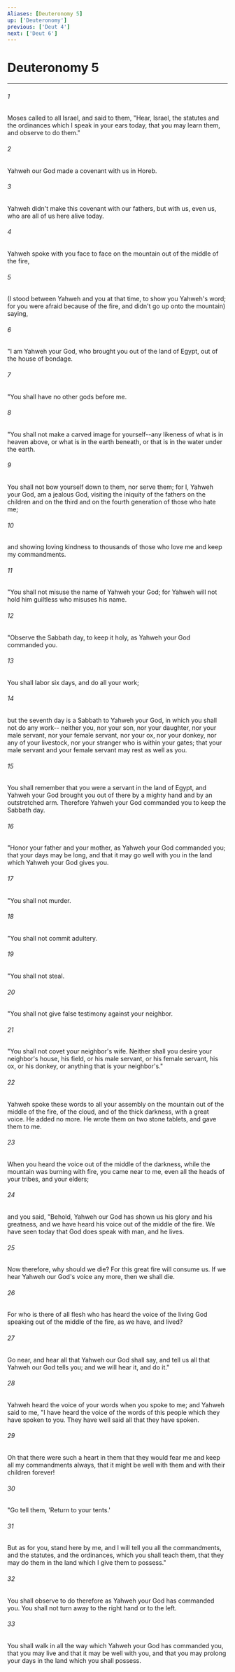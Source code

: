```yaml
---
Aliases: [Deuteronomy 5]
up: ['Deuteronomy']
previous: ['Deut 4']
next: ['Deut 6']
---
```

# Deuteronomy 5
***





###### 1 

Moses called to all Israel, and said to them, "Hear, Israel, the statutes and the ordinances which I speak in your ears today, that you may learn them, and observe to do them." 



###### 2 

Yahweh our God made a covenant with us in Horeb. 



###### 3 

Yahweh didn't make this covenant with our fathers, but with us, even us, who are all of us here alive today. 



###### 4 

Yahweh spoke with you face to face on the mountain out of the middle of the fire, 



###### 5 

(I stood between Yahweh and you at that time, to show you Yahweh's word; for you were afraid because of the fire, and didn't go up onto the mountain) saying, 



###### 6 

"I am Yahweh your God, who brought you out of the land of Egypt, out of the house of bondage. 



###### 7 

"You shall have no other gods before me. 



###### 8 

"You shall not make a carved image for yourself--any likeness of what is in heaven above, or what is in the earth beneath, or that is in the water under the earth. 



###### 9 

You shall not bow yourself down to them, nor serve them; for I, Yahweh your God, am a jealous God, visiting the iniquity of the fathers on the children and on the third and on the fourth generation of those who hate me; 



###### 10 

and showing loving kindness to thousands of those who love me and keep my commandments. 



###### 11 

"You shall not misuse the name of Yahweh your God; for Yahweh will not hold him guiltless who misuses his name. 



###### 12 

"Observe the Sabbath day, to keep it holy, as Yahweh your God commanded you. 



###### 13 

You shall labor six days, and do all your work; 



###### 14 

but the seventh day is a Sabbath to Yahweh your God, in which you shall not do any work-- neither you, nor your son, nor your daughter, nor your male servant, nor your female servant, nor your ox, nor your donkey, nor any of your livestock, nor your stranger who is within your gates; that your male servant and your female servant may rest as well as you. 



###### 15 

You shall remember that you were a servant in the land of Egypt, and Yahweh your God brought you out of there by a mighty hand and by an outstretched arm. Therefore Yahweh your God commanded you to keep the Sabbath day. 



###### 16 

"Honor your father and your mother, as Yahweh your God commanded you; that your days may be long, and that it may go well with you in the land which Yahweh your God gives you. 



###### 17 

"You shall not murder. 



###### 18 

"You shall not commit adultery. 



###### 19 

"You shall not steal. 



###### 20 

"You shall not give false testimony against your neighbor. 



###### 21 

"You shall not covet your neighbor's wife. Neither shall you desire your neighbor's house, his field, or his male servant, or his female servant, his ox, or his donkey, or anything that is your neighbor's." 



###### 22 

Yahweh spoke these words to all your assembly on the mountain out of the middle of the fire, of the cloud, and of the thick darkness, with a great voice. He added no more. He wrote them on two stone tablets, and gave them to me. 



###### 23 

When you heard the voice out of the middle of the darkness, while the mountain was burning with fire, you came near to me, even all the heads of your tribes, and your elders; 



###### 24 

and you said, "Behold, Yahweh our God has shown us his glory and his greatness, and we have heard his voice out of the middle of the fire. We have seen today that God does speak with man, and he lives. 



###### 25 

Now therefore, why should we die? For this great fire will consume us. If we hear Yahweh our God's voice any more, then we shall die. 



###### 26 

For who is there of all flesh who has heard the voice of the living God speaking out of the middle of the fire, as we have, and lived? 



###### 27 

Go near, and hear all that Yahweh our God shall say, and tell us all that Yahweh our God tells you; and we will hear it, and do it." 



###### 28 

Yahweh heard the voice of your words when you spoke to me; and Yahweh said to me, "I have heard the voice of the words of this people which they have spoken to you. They have well said all that they have spoken. 



###### 29 

Oh that there were such a heart in them that they would fear me and keep all my commandments always, that it might be well with them and with their children forever! 



###### 30 

"Go tell them, 'Return to your tents.' 



###### 31 

But as for you, stand here by me, and I will tell you all the commandments, and the statutes, and the ordinances, which you shall teach them, that they may do them in the land which I give them to possess." 



###### 32 

You shall observe to do therefore as Yahweh your God has commanded you. You shall not turn away to the right hand or to the left. 



###### 33 

You shall walk in all the way which Yahweh your God has commanded you, that you may live and that it may be well with you, and that you may prolong your days in the land which you shall possess.
